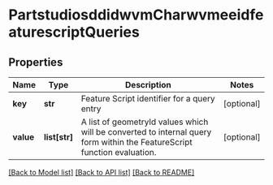 # PartstudiosddidwvmCharwvmeeidfeaturescriptQueries

## Properties
Name | Type | Description | Notes
------------ | ------------- | ------------- | -------------
**key** | **str** | Feature Script identifier for a query entry | [optional] 
**value** | **list[str]** | A list of geometryId values which will be converted to internal    query form within the FeatureScript function evaluation. | [optional] 

[[Back to Model list]](../README.md#documentation-for-models) [[Back to API list]](../README.md#documentation-for-api-endpoints) [[Back to README]](../README.md)


